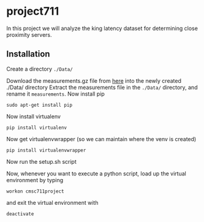 # project711
In this project we will analyze the king latency dataset for determining close proximity servers.

## Installation
Create a directory `./Data/`

Download the measurements.gz file from [here](https://pdos.csail.mit.edu/archive/p2psim/kingdata/) into the newly created ./Data/ directory
Extract the measurements file in the `./Data/` directory, and rename it `measurements`.
Now install pip
```
sudo apt-get install pip
```
Now install virtualenv
```
pip install virtualenv
```
Now get virtualenvwrapper (so we can maintain where the venv is created)
```
pip install virtualenvwrapper
```
Now run the setup.sh script

Now, whenever you want to execute a python script, load up the virtual environment by typing
```
workon cmsc711project
```
and exit the virtual environment with
```
deactivate
```
